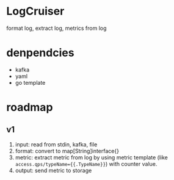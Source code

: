 # LogCruiser
format log, extract log, metrics from log

# denpendcies
- kafka
- yaml
- go template

# roadmap
## v1
1. input: read from stdin, kafka, file
2. format: convert to map[String]interface{}
3. metric: extract metric from log by using metric template (like `access.qps/typeName={{.TypeName}}`) with counter value.
4. output: send metric to storage
